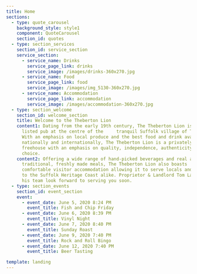 ```yaml
---
title: Home
sections:
  - type: quote_carousel
    background_style: style1
    component: QuoteCarousel
    section_id: quotes
  - type: section_services
    section_id: service_section
    service_section:
      - service_name: Drinks
        service_page_link: drinks
        service_image: /images/drinks-360x270.jpg
      - service_name: Food
        service_page_link: food
        service_image: /images/img_5130-360x270.jpg
      - service_name: Accommodation
        service_page_link: accommodation
        service_image: /images/accommodation-360x270.jpg
  - type: section_welcome
    section_id: welcome_section
    title: Welcome to the Theberton Lion
    content1: Dating from the early 19th century, The Theberton Lion is a Grade II
      listed pub at the centre of the     tranquil Suffolk village of Theberton.
      With an emphasis on local produce and the best food and drink available
      nationally and internationally, The Theberton Lion is a privately run
      freehouse with an emphasis on quality, independence, authenticity and
      choice.
    content2: Offering a wide range of hand-picked beverages and real ales alongside
      traditional, freshly made meals, The Theberton Lion also boasts
      comfortable visitor accommodation allowing it to serve locals and visitors
      to the Suffolk Heritage Coast alike. Proprietor & Landlord Tom Lagden and
      his team look forward to serving you soon.
  - type: section_events
    section_id: event_section
    event:
      - event_date: June 5, 2020 8:24 PM
        event_title: Fish and Chip Friday
      - event_date: June 6, 2020 8:39 PM
        event_title: Vinyl Night
      - event_date: June 7, 2020 8:40 PM
        event_title: Sunday Roast
      - event_date: June 9, 2020 7:40 PM
        event_title: Rock and Roll Bingo
      - event_date: June 12, 2020 7:40 PM
        event_title: Beer Tasting

template: landing
---
```

